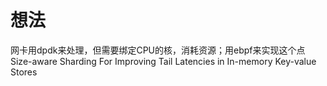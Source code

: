 # 想法

网卡用dpdk来处理，但需要绑定CPU的核，消耗资源；用ebpf来实现这个点Size-aware Sharding For Improving Tail Latencies in In-memory Key-value Stores
